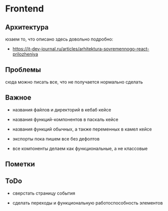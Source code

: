 # Frontend

## Архитектура

юзаем то, что описано здесь довольно подробно:
* https://it-dev-journal.ru/articles/arhitektura-sovremennogo-react-prilozheniya

## Проблемы

сюда можно писать все, что не получается нормально сделать

## Важное

* названия файлов и директорий в кебаб кейсе

* названия функций-компонентов в паскаль кейсе

* названия функций обычных, а также переменных в камел кейсе

* экспорты пока пишем все без дефолтов

* все компоненты делаем как функциональные, а не классовые

## Пометки


## ToDo

* сверстать страницу события

* сделать переходы и функциональную работоспособность элементов